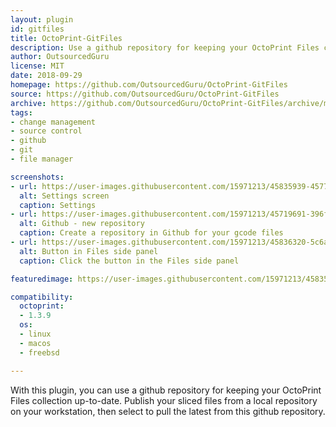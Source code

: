 ```yaml
---
layout: plugin
id: gitfiles
title: OctoPrint-GitFiles
description: Use a github repository for keeping your OctoPrint Files collection up-to-date.
author: OutsourcedGuru
license: MIT
date: 2018-09-29
homepage: https://github.com/OutsourcedGuru/OctoPrint-GitFiles
source: https://github.com/OutsourcedGuru/OctoPrint-GitFiles
archive: https://github.com/OutsourcedGuru/OctoPrint-GitFiles/archive/master.zip
tags:
- change management
- source control
- github
- git
- file manager

screenshots:
- url: https://user-images.githubusercontent.com/15971213/45835939-45777700-bcc0-11e8-80c6-2bc31e08f3ec.png
  alt: Settings screen
  caption: Settings
- url: https://user-images.githubusercontent.com/15971213/45719691-396fa600-bb56-11e8-9e71-d0d51c58ce4a.png
  alt: Github - new repository
  caption: Create a repository in Github for your gcode files
- url: https://user-images.githubusercontent.com/15971213/45836320-5c6a9900-bcc1-11e8-92eb-3b0b20292e54.png
  alt: Button in Files side panel
  caption: Click the button in the Files side panel

featuredimage: https://user-images.githubusercontent.com/15971213/45835939-45777700-bcc0-11e8-80c6-2bc31e08f3ec.png

compatibility:
  octoprint:
  - 1.3.9
  os:
  - linux
  - macos
  - freebsd

---
```


With this plugin, you can use a github repository for keeping your OctoPrint Files collection up-to-date. Publish your sliced files from a local repository on your workstation, then select to pull the latest from this github repository.